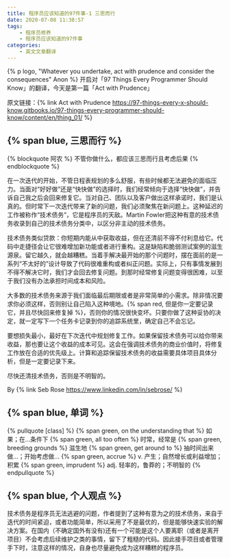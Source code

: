 ```yaml
---
title: 程序员应该知道的97件事-1 三思而行 
date: 2020-07-08 11:38:57
tags: 
	- 程序员修养
	- 程序员应该知道的97件事
categories:
	- 英文文章翻译
---
```


{% p logo, "Whatever you undertake, act with prudence and consider the consequences" Anon %}
开启对「97 Things Every Programmer Should Know」的翻译，今天是第一篇「Act with Prudence」

<!-- more -->
原文链接：{% link Act with Prudence https://97-things-every-x-should-know.gitbooks.io/97-things-every-programmer-should-know/content/en/thing_01/  %}

## {% span blue, 三思而行 %}

{% blockquote 阿农 %}
不管你做什么，都应该三思而行且考虑后果
{% endblockquote %}

在一次迭代的开始，不管日程表规划的多么舒服，有些时候都无法避免的面临压力。当面对“好好做”还是“快快做”的选择时，我们经常倾向于选择“快快做”，并告诉自己我之后会回来修复它。当对自己、团队以及客户做出这样承诺时，我们是认真的。但时常下一次迭代带来了新的问题，我们必须聚焦在新问题上。这种延迟的工作被称作“技术债务”，它是程序员的天敌。Martin Fowler把这种有意的技术债务收录到自己的技术债务分类中，以区分非主动的技术债务。

技术债务类似贷款：你短期内能从中获取收益，但在还清前不得不付利息给它。代码中走捷径会让它很难增加新功能或者进行重构。这是缺陷和脆弱测试案例的滋生源泉。留它越久，就会越糟糕。当着手解决最开始的那个问题时，摆在面前的是一系列“不太好的”设计导致了代码很难重构或者纠正问题。实际上，只有事情发展到不得不解决它时，我们才会回去修复问题。到那时经常修复问题变得很困难，以至于我们没有办法承担时间成本和风险。

大多数的技术债务来源于我们面临最后期限或者是非常简单的小需求。除非情况要求你必须这样，否则别让自己陷入这种境地。{% span red, 但是你一定要记录它，并且尽快回来修复掉 %}，否则你的情况很快变坏。只要你做了这种妥协的决定，就一定写下一个任务卡记录到你的追踪系统里，确定自己不会忘记。

要想损失最小，最好在下次迭代中规划修复工作。如果保留技术债务可以给你带来收益，那也要让这个收益的成本可见。这会在强调技术债务的商业价值时，将修复工作放在合适的优先级上。计算和追踪保留技术债务的收益需要具体项目具体分析，但是一定要记录下来。

尽快还清技术债务，否则是不明智的。

By {% link Seb Rose https://www.linkedin.com/in/sebrose/ %}

## {% span blue, 单词 %}
{% pullquote [class] %}
{% span green, on the understanding that %}  如果；在...条件下
{% span green, all too often %}  时常，经常是
{% span green, breeding grounds %}  滋生地
{% span green, get around to %}  抽时间出来做...；开始考虑做...
{% span green, accrue %}  v. 产生；自然增长或利益增加；积累
{% span green, imprudent %} adj. 轻率的，鲁莽的；不明智的
{% endpullquote %}

## {% span blue, 个人观点 %}
技术债务是程序员无法逃避的问题，作者提到了这种有意为之的技术债务，来自于迭代的时间紧迫，或者功能简单，所以采用了不是最优的，但是能够快速实验的解决方案。在国内（不确定国外有没有)还有一个可能是这个人要离职（或者是离开项目）不会考虑后续维护之类的事情，留下了粗糙的代码。因此接手项目或者管理手下时，注意这样的情况，自身也尽量避免成为这样糟糕的程序员。
